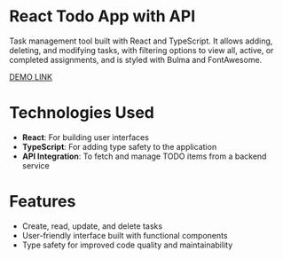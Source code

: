 # React Todo App with API

Task management tool built with React and TypeScript. It allows adding, deleting, and modifying tasks, with filtering options to view all, active, or completed assignments, and is styled with Bulma and FontAwesome.

[DEMO LINK](https://k-marchuk.github.io/react_todo-app-with-api/)

# Technologies Used

* **React**: For building user interfaces
* **TypeScript**: For adding type safety to the application
* **API Integration**: To fetch and manage TODO items from a backend service

# Features
 - Create, read, update, and delete tasks
 - User-friendly interface built with functional components
 - Type safety for improved code quality and maintainability